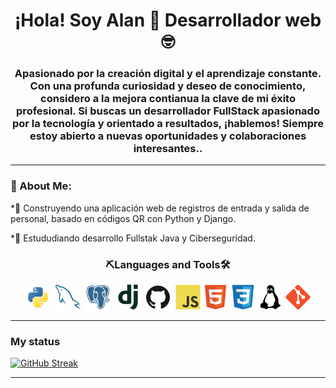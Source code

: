 <h1 align="center">¡Hola! Soy Alan 🚀 Desarrollador web 🤓</h1>
<h3 align="center">Apasionado por la creación digital y el aprendizaje constante. Con una profunda curiosidad y deseo de conocimiento, considero a la mejora contianua la clave de mi éxito profesional. Si buscas un desarrollador FullStack apasionado por la tecnología y orientado a resultados, ¡hablemos! Siempre estoy abierto a nuevas oportunidades y colaboraciones interesantes..</h3>


---
### 👨 About Me:
*🔭 Construyendo una aplicación web de registros de entrada y salida de personal, basado en códigos QR con Python y Django.

*🌱 Estududiando desarrollo Fullstak Java y Ciberseguridad. 




<div align="center"<br>
<h3>⛏Languages and Tools🛠</h3>
<div>
  <img src="https://github.com/devicons/devicon/blob/master/icons/python/python-original.svg" title="Python" alt="Python" width="40" heigth="40"/>&nbsp;
  <img src="https://github.com/devicons/devicon/blob/master/icons/mysql/mysql-original.svg" title="MySQL" alt="HTML" width="40" heigth="40"/>&nbsp;
  <img src="https://github.com/devicons/devicon/blob/master/icons/postgresql/postgresql-plain.svg" title="PostgresSQL" alt="HTML" width="40" heigth="40"/>&nbsp;
  <img src="https://github.com/devicons/devicon/blob/master/icons/django/django-plain.svg" title="Django" alt="HTML" width="40" heigth="40"/>&nbsp;
  <img src="https://github.com/devicons/devicon/blob/master/icons/github/github-original.svg" title="GitHub" alt="HTML" width="40" heigth="40"/>&nbsp;
  <img src="https://github.com/devicons/devicon/blob/master/icons/javascript/javascript-original.svg" title="JavaScript" alt="HTML" width="40" heigth="40"/>
  <img src="https://github.com/devicons/devicon/blob/master/icons/html5/html5-original.svg" title="HTML" alt="HTML" width="40" heigth="40"/>
  <img src="https://github.com/devicons/devicon/blob/master/icons/css3/css3-original.svg" title="CSS" alt="HTML" width="40" heigth="40"/>
  <img src="https://github.com/devicons/devicon/blob/master/icons/linux/linux-plain.svg" title="Linux" alt="HTML" width="40" heigth="40"/>
  <img src="https://github.com/devicons/devicon/blob/master/icons/git/git-original.svg" title="Git" alt="HTML" width="40" heigth="40"/>
</div>
</div>

---

### My status

[![GitHub Streak](https://streak-stats.demolab.com?user=almubaDev&theme=tokyonight-duo)](https://git.io/streak-stats)

---
